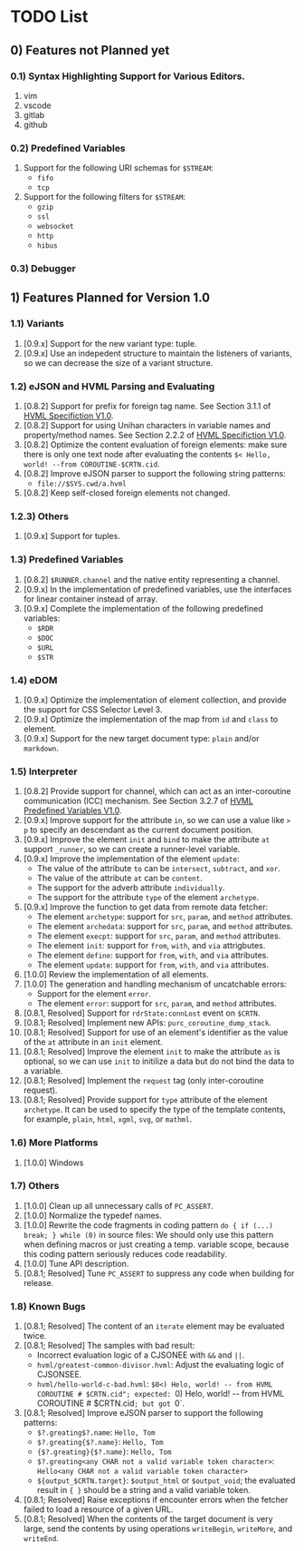 # TODO List

## 0) Features not Planned yet

### 0.1) Syntax Highlighting Support for Various Editors.

1. vim
1. vscode
1. gitlab
1. github

### 0.2) Predefined Variables

1. Support for the following URI schemas for `$STREAM`:
   - `fifo`
   - `tcp`
1. Support for the following filters for `$STREAM`:
   - `gzip`
   - `ssl`
   - `websocket`
   - `http`
   - `hibus`

### 0.3) Debugger

## 1) Features Planned for Version 1.0

### 1.1) Variants

1. [0.9.x] Support for the new variant type: tuple.
1. [0.9.x] Use an indepedent structure to maintain the listeners of variants, so we can decrease the size of a variant structure.

### 1.2) eJSON and HVML Parsing and Evaluating

1. [0.8.2] Support for prefix for foreign tag name. See Section 3.1.1 of [HVML Specifiction V1.0].
1. [0.8.2] Support for using Unihan characters in variable names and property/method names. See Section 2.2.2 of [HVML Specifiction V1.0].
1. [0.8.2] Optimize the content evaluation of foreign elements: make sure there is only one text node after evaluating the contents `$< Hello, world! --from COROUTINE-$CRTN.cid`.
1. [0.8.2] Improve eJSON parser to support the following string patterns:
   - `file://$SYS.cwd/a.hvml`
1. [0.8.2] Keep self-closed foreign elements not changed.

### 1.2.3) Others

1. [0.9.x] Support for tuples.

### 1.3) Predefined Variables

1. [0.8.2] `$RUNNER.channel` and the native entity representing a channel.
1. [0.9.x] In the implementation of predefined variables, use the interfaces for linear container instead of array.
1. [0.9.x] Complete the implementation of the following predefined variables:
   - `$RDR`
   - `$DOC`
   - `$URL`
   - `$STR`

### 1.4) eDOM

1. [0.9.x] Optimize the implementation of element collection, and provide the support for CSS Selector Level 3.
1. [0.9.x] Optimize the implementation of the map from `id` and `class` to element.
1. [0.9.x] Support for the new target document type: `plain` and/or `markdown`.

### 1.5) Interpreter

1. [0.8.2] Provide support for channel, which can act as an inter-coroutine communication (ICC) mechanism. See Section 3.2.7 of [HVML Predefined Variables V1.0].
1. [0.9.x] Improve support for the attribute `in`, so we can use a value like `> p` to specify an descendant as the current document position.
1. [0.9.x] Improve the element `init` and `bind` to make the attribute `at` support `_runner`, so we can create a runner-level variable.
1. [0.9.x] Improve the implementation of the element `update`:
   - The value of the attribute `to` can be `intersect`, `subtract`, and `xor`.
   - The value of the attribute `at` can be `content`.
   - The support for the adverb attribute `individually`.
   - The support for the attribute `type` of the element `archetype`.
1. [0.9.x] Improve the function to get data from remote data fetcher:
   - The element `archetype`: support for `src`, `param`, and `method` attributes.
   - The element `archedata`: support for `src`, `param`, and `method` attributes.
   - The element `execpt`: support for `src`, `param`, and `method` attributes.
   - The element `init`: support for `from`, `with`, and `via` attrigbutes.
   - The element `define`: support for `from`, `with`, and `via` attributes.
   - The element `update`: support for `from`, `with`, and `via` attributes.
1. [1.0.0] Review the implementation of all elements.
1. [1.0.0] The generation and handling mechanism of uncatchable errors:
   - Support for the element `error`.
   - The element `error`: support for `src`, `param`, and `method` attributes.
1. [0.8.1, Resolved] Support for `rdrState:connLost` event on `$CRTN`.
1. [0.8.1; Resolved] Implement new APIs: `purc_coroutine_dump_stack`.
1. [0.8.1; Resolved] Support for use of an element's identifier as the value of the `at` attribute in an `init` element.
1. [0.8.1; Resolved] Improve the element `init` to make the attribute `as` is optional, so we can use `init` to initilize a data but do not bind the data to a variable.
1. [0.8.1; Resolved] Implement the `request` tag (only inter-coroutine request).
1. [0.8.1; Resolved] Provide support for `type` attribute of the element `archetype`. It can be used to specify the type of the template contents, for example, `plain`, `html`, `xgml`, `svg`, or `mathml`.

### 1.6) More Platforms

1. [1.0.0] Windows

### 1.7) Others

1. [1.0.0] Clean up all unnecessary calls of `PC_ASSERT`.
1. [1.0.0] Normalize the typedef names.
1. [1.0.0] Rewrite the code fragments in coding pattern `do { if (...) break; } while (0)` in source files:
    We should only use this pattern when defining macros or just creating a temp. variable scope, because this coding pattern seriously reduces code readability.
1. [1.0.0] Tune API description.
1. [0.8.1; Resolved] Tune `PC_ASSERT` to suppress any code when building for release.

### 1.8) Known Bugs

1. [0.8.1; Resolved] The content of an `iterate` element may be evaluated twice.
1. [0.8.1; Resolved] The samples with bad result:
   - Incorrect evaluation logic of a CJSONEE with `&&` and `||`.
   - `hvml/greatest-common-divisor.hvml`: Adjust the evaluating logic of CJSONSEE.
   - `hvml/hello-world-c-bad.hvml`: `$0<) Helo, world! -- from HVML COROUTINE # $CRTN.cid"; expected: `0) Helo, world! -- from HVML COROUTINE # $CRTN.cid`; but got `0`.
1. [0.8.1; Resolved] Improve eJSON parser to support the following patterns:
   - `$?.greating$?.name`: `Hello, Tom`
   - `$?.greating{$?.name}`: `Hello, Tom`
   - `{$?.greating}{$?.name}`: `Hello, Tom`
   - `$?.greating<any CHAR not a valid variable token character>`: `Hello<any CHAR not a valid variable token character>`
   - `${output_$CRTN.target}`: `$output_html` or `$output_void`; the evaluated result in `{ }` should be a string and a valid variable token.
1. [0.8.1; Resolved] Raise exceptions if encounter errors when the fetcher failed to load a resource of a given URL.
1. [0.8.1; Resolved] When the contents of the target document is very large, send the contents by using operations `writeBegin`, `writeMore`, and `writeEnd`.


[HVML Specifiction V1.0]: https://github.com/HVML/hvml-docs/blob/master/zh/hvml-spec-v1.0-zh.md
[HVML Predefined Variables V1.0]: https://github.com/HVML/hvml-docs/blob/master/zh/hvml-spec-predefined-variables-v1.0-zh.md

